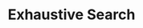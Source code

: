 ---
types: "word"

title: "Exhaustive Search"

categories: ['']

tags: ['Exhaustive', 'Search']

arabic: 'البحث الشامل'

arexps: []

enwords: ['Exhaustive Search']

enexps: []

arlexicons: 'ب'

enlexicons: 'E'

authors: ['Ruqayya Roshdy']

translators: ['']

citations: 'العربية والذكاء الاصطناعي'

sources: 'مركز الملك عبدالله بن عبدالعزيز الدولي لخدمة اللغة العربية'

word: "true"

slug: ""
---